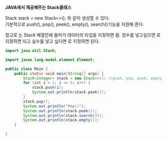 **JAVA에서 제공해주는 Stack클래스**

Stack<Element> stack = new Stack<>(); 와 같이 생성할 수 있다. <br>
기본적으로 push(), pop(), peek(), empty(), search()기능을 지원해 준다.

참고로 <Element>는 Stack 배열안에 들어가 데이터의 타입을 지정하면 됨. 
정수를 넣고싶으면 <Integer>로 지정하면 되고 실수를 넣고 싶다면 <Double>로 지정하면 된다.

```java
import java.util.Stack;

import javax.lang.model.element.Element;

public class Main {
    public static void main(String[] args) {
        Stack<Integer> stack = new Stack<>(); //push, pop, peek, empty, seach 지원
        for (int i = 1; i <= 5; i++) {
            stack.push(i);
            System.out.println(stack.peek());
        }
        stack.pop();
        System.out.println("Pop()");
        System.out.println(stack.peek());
        System.out.println(stack.search(3));
        System.out.println(stack.empty());
    }

}
```
